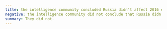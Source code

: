 ```yaml
---
title: the intelligence community concluded Russia didn't affect 2016 election result
negative: the intelligence community did not conclude that Russia didn't affect the 2016 election result
summary: They did not.
---
```


